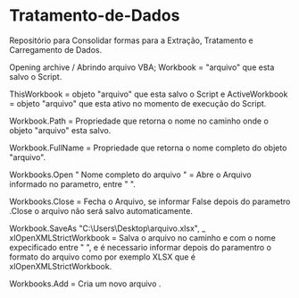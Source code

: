 # Tratamento-de-Dados
Repositório para Consolidar formas para a Extração, Tratamento e Carregamento de Dados.

Opening archive / Abrindo arquivo 
VBA;
Workbook = "arquivo" que esta salvo o Script.

ThisWorkbook = objeto "arquivo" que esta salvo o Script e ActiveWorkbook = objeto "arquivo" que esta ativo no momento de execução do Script.

Workbook.Path = Propriedade que retorna o nome no caminho onde o objeto "arquivo" esta salvo.

Workbook.FullName = Propriedade que retorna o nome completo do objeto "arquivo".

Workbooks.Open " Nome completo do arquivo " = Abre o Arquivo informado no parametro, entre " ".

Workbooks.Close = Fecha o Arquivo, se informar False depois do parametro .Close o arquivo não será salvo automaticamente.

Workbook.SaveAs "C:\Users\Desktop\arquivo.xlsx", _
    xlOpenXMLStrictWorkbook
= Salva  o arquivo no caminho e com o nome expecificado entre "  ", e  é necessario informar depois do paramentro o formato do arquivo como por exemplo XLSX que é xlOpenXMLStrictWorkbook.

Workbooks.Add  =  Cria um novo arquivo .

